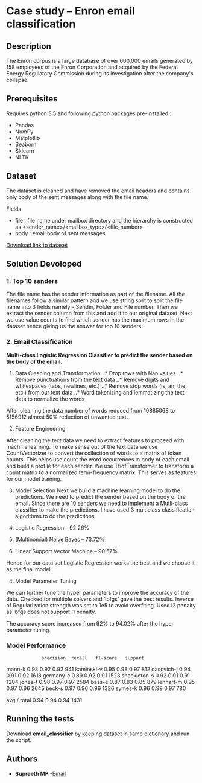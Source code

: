 # Case study – Enron email classification 

## Description
The Enron corpus is a large database of over 600,000 emails generated by 158 employees of the Enron Corporation and acquired by the Federal Energy Regulatory Commission during its investigation after the company's collapse.

## Prerequisites

  Requires python 3.5 and following python packages pre-installed :
* Pandas 
* NumPy
* Matplotlib
* Seaborn
* Sklearn
* NLTK

## Dataset
The dataset is cleaned and have removed the email headers and contains only body of the sent messages along with the file name.

Fields
* file : file name under mailbox directory and the hierarchy is constructed as <sender_name>/<mailbox_type>/<file_number>
* body : email body of sent messages

[Download link to dataset](https://drive.google.com/file/d/1yNMKT2-DoLCZMLlrAdqy6iNWQVCYq1OS/)

## Solution Devoloped

### 1. Top 10 senders
The file name has the sender information as part of the filename. All the filenames follow a similar pattern and we use string split to split the file name into 3 fields namely – Sender, Folder and File number. Then we extract the sender column from this and add it to our original dataset. Next we use value counts to find which sender has the maximum rows in the dataset hence giving us the answer for top 10 senders.


### 2. Email Classification
**Multi-class Logistic Regression Classifier to predict the sender based on the body of the email.**

1. Data Cleaning and Transformation
..* Drop rows with Nan values
..* Remove punctuations from the text data
..* Remove digits and whitespaces (tabs, newlines, etc.)
..* Remove stop words (is, an, the, etc.) from our text data
..* Word tokenizing and lemmatizing the text data to normalize the words
  
  After cleaning the data number of words reduced from 10885068 to 5156912 almost 50% reduction of unwanted text.
  
2. Feature Engineering

  After cleaning the text data we need to extract features to proceed with machine learning. To make sense out of the text data we use  CountVectorizer to convert the collection of words to a matrix of token counts. This helps use count the word occurrences in body of each email and build a profile for each sender. 
We use TfidfTransformer to transform a count matrix to a normalized term-frequency matrix. This serves as features for our model training. 

3. Model Selection
Next we build a machine learning model to do the predictions. We need to predict the sender based on the body of the email. Since there are 10 senders we need to implement a Mutli-class classifier to make the predictions. I have used 3 multiclass classification algorithms to do the predictions. 

1.	Logistic Regression – 92.26%
2.	(Multinomial) Naive Bayes – 73.72%
3.	Linear Support Vector Machine – 90.57%

Hence for our data set Logistic Regression works the best and we choose it as the final model.

4. Model Parameter Tuning

We can further tune the hyper parameters to improve the accuracy of the data. Checked for multiple solvers and ‘lbfgs’ gave the best results. Inverse of Regularization strength was set to 1e5 to avoid overfiting. Used l2 penalty as lbfgs does not support l1 penalty. 

The accuracy score increased from 92% to 94.02% after the hyper parameter tuning. 

### Model Performance

                 precision	recall   f1-score   support
  mann-k      0.93       	0.92      0.92       941
  kaminski-v      0.95      	0.98      0.97       812
  dasovich-j      0.94      	0.91      0.92      1618
  germany-c      0.89      	0.92      0.91      1523
  shackleton-s      0.92      	0.91      0.91      1204
  jones-t      0.98      	0.97      0.97      2584
  bass-e      0.87     	  0.83     	0.85       879
  lenhart-m      0.95      	0.97      0.96      2645
  beck-s      0.97      	0.96      0.96      1326
  symes-k      0.96      	0.99      0.97       780
  
  avg / total      0.94      	0.94      0.94      1431

## Running the tests

  Download **email_classifier** by keeping dataset in same dictionary and run the script.
  
## Authors

* **Supreeth MP** -[Email](supreeth2812@gmail.com)
